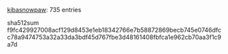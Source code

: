 [kibasnowpaw](https://github.com/kibasnowpaw): 735 entries

sha512sum f9fc429927008acf129d8453e1eb18342766e7b58872869becb745e0746dfcc78a9474753a32a33da3bdf45d767fbe3d48161408fbfca1e962cb70aa3f1c9a7d
